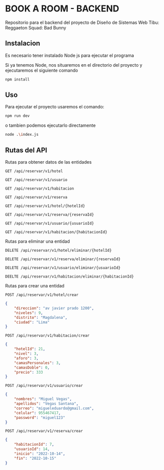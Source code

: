 # BOOK A ROOM - BACKEND

Repositorio para el backend del proyecto de Diseño de Sistemas Web
Tibu: Reggaeton
Squad: Bad Bunny

## Instalacion

Es necesario tener instalado Node js para ejecutar el programa

Si ya tenemos Node, nos situaremos en el directorio del proyecto y ejecutaremos el siguiente comando

```bash
npm install
```

## Uso

Para ejecutar el proyecto usaremos el comando:

```bash
npm run dev
```

o tambien podemos ejecutarlo directamente

```bash
node .\index.js
```

## Rutas del API

Rutas para obtener datos de las entidades

    GET /api/reservar/v1/hotel

    GET /api/reservar/v1/usuario

    GET /api/reservar/v1/habitacion

    GET /api/reservar/v1/reserva

    GET /api/reservar/v1/hotel/{hotelId}

    GET /api/reservar/v1/reserva/{reservaId}

    GET /api/reservar/v1/usuario/{usuarioId}

    GET /api/reservar/v1/habitacion/{habitacionId}

Rutas para eliminar una entidad

    DELETE /api/reservar/v1/hotel/eliminar/{hotelId}

    DELETE /api/reservar/v1/reserva/eliminar/{reservaId}

    DELETE /api/reservar/v1/usuario/eliminar/{usuarioId}

    DEELTE /api/reservar/v1/habitacion/eliminar/{habitacionId}

Rutas para crear una entidad

    POST /api/reservar/v1/hotel/crear

```json
{
    "direccion": "av javier prado 1200",
    "niveles": 9,
    "distrito": "Magdalena",
    "ciudad": "Lima"
}
```

    POST /api/reservar/v1/habitacion/crear

```json
{
    "hotelId": 21,
    "nivel": 3,
    "aforo": 3,
    "camasPersonales": 3,
    "camasDoble": 0,
    "precio": 333
}
```

    POST /api/reservar/v1/usuario/crear

```json
{
    "nombres": "Miguel Vegas",
    "apellidos": "Vegas Santana",
    "correo": "migueleduardo@gmail.com",
    "celular": 955467417,
    "password": "miguel123"
}
```

    POST /api/reservar/v1/reserva/crear

```json
{
    "habitacionId": 7,
    "usuarioId": 14,
    "inicio": "2022-10-14",
    "fin": "2022-10-15"
}
```
